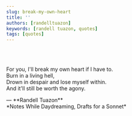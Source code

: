 ```yaml
---
slug: break-my-own-heart
title: ''
authors: [randelltuazon]
keywords: [randell tuazon, quotes]
tags: [quotes]
---
```


<br/><br/>

For you, I'll break my own heart if I have to.  
Burn in a living hell,  
Drown in despair and lose myself within.  
And it'll still be worth the agony.  

<footer>— **Randell Tuazon** <div class="text-sm mt-1">*Notes While Daydreaming, Drafts for a Sonnet*</div></footer>
